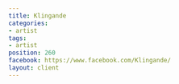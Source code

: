 ```yaml
---
title: Klingande
categories:
- artist
tags:
- artist
position: 260
facebook: https://www.facebook.com/Klingande/
layout: client
---
```



